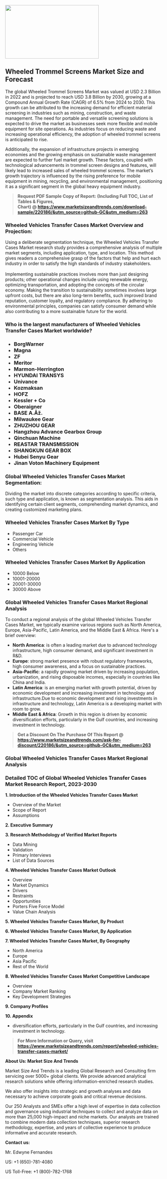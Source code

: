 <p><img class="alignnone size-medium wp-image-20088" src="https://ffe5etoiles.com/wp-content/uploads/2024/12/MST1-300x171.png" alt="" width="300" height="171" /></p><h2>Wheeled Trommel Screens Market Size and Forecast</h2><p>The global Wheeled Trommel Screens Market was valued at USD 2.3 Billion in 2022 and is projected to reach USD 3.8 Billion by 2030, growing at a Compound Annual Growth Rate (CAGR) of 6.5% from 2024 to 2030. This growth can be attributed to the increasing demand for efficient material screening in industries such as mining, construction, and waste management. The need for portable and versatile screening solutions is expected to drive the market as businesses seek more flexible and mobile equipment for site operations. As industries focus on reducing waste and increasing operational efficiency, the adoption of wheeled trommel screens is anticipated to rise.</p><p>Additionally, the expansion of infrastructure projects in emerging economies and the growing emphasis on sustainable waste management are expected to further fuel market growth. These factors, coupled with technological advancements in trommel screen designs and features, will likely lead to increased sales of wheeled trommel screens. The market’s growth trajectory is influenced by the rising preference for mobile equipment in mining, recycling, and environmental management, positioning it as a significant segment in the global heavy equipment industry.</p></p><blockquote id="" class=""><strong>Request PDF Sample Copy of Report: (Including Full TOC, List of Tables &amp; Figures, Chart)&nbsp;@&nbsp;<strong><a href="https://www.marketsizeandtrends.com/download-sample/220186/&utm_source=github-GC&utm_medium=263" target="_blank">https://www.marketsizeandtrends.com/download-sample/220186/&utm_source=github-GC&utm_medium=263</a></strong></strong></blockquote><h3 id="" class="">Wheeled Vehicles Transfer Cases Market&nbsp;Overview and Projection:</h3><p id="" class="">Using a deliberate segmentation technique, the Wheeled Vehicles Transfer Cases Market research study provides a comprehensive analysis of multiple market segments, including application, type, and location. This method gives readers a comprehensive grasp of the factors that help and hurt each industry in order to satisfy the high standards of industry stakeholders. <br /> <br />Implementing sustainable practices involves more than just designing products; other operational changes include using renewable energy, optimizing transportation, and adopting the concepts of the circular economy. Making the transition to sustainability sometimes involves large upfront costs, but there are also long-term benefits, such improved brand reputation, customer loyalty, and regulatory compliance. By adhering to environmental principles, companies can satisfy consumer demand while also contributing to a more sustainable future for the world.</p><h3 id="" class="">Who is the largest manufacturers of&nbsp;Wheeled Vehicles Transfer Cases Market worldwide?</h3><h3 class=""><p><ul><li>BorgWarner </li><li> Magna </li><li> ZF </li><li> Meritor </li><li> Marmon-Herrington </li><li> HYUNDAI TRANSYS </li><li> Univance </li><li> Kozmaksan </li><li> HOFZ </li><li> Kessler + Co </li><li> Oberaigner </li><li> BASE A.Åž. </li><li> Milwaukee Gear </li><li> ZHUZHOU GEAR </li><li> Hangzhou Advance Gearbox Group </li><li> Qinchuan Machine </li><li> REASTAR TRANSMISSION </li><li> SHANGKUN GEAR BOX </li><li> Hubei Senyu Gear </li><li> Jinan Voton Machinery Equipment</li></ul></p></h3><h3 id="" class="">Global&nbsp;Wheeled Vehicles Transfer Cases Market Segmentation:</h3><p id="" class="">Dividing the market into discrete categories according to specific criteria, such type and application, is known as segmentation analysis. This aids in identifying certain client segments, comprehending market dynamics, and creating customized marketing plans.</p><h3 id="" class="">Wheeled Vehicles Transfer Cases Market&nbsp;By Type</h3><p><p><ul><li>Passenger Car</li><li> Commercial Vehicle</li><li> Engineering Vehicle</li><li> Others</p></li></ul></p></p><h3 id="" class="">Wheeled Vehicles Transfer Cases Market&nbsp;By Application</h3><p class=""><p><ul><li>10000 Below</li><li> 10001-20000</li><li> 20001-30000</li><li> 30000 Above</li></ul></p></p><h3 id="" class="">Global Wheeled Vehicles Transfer Cases Market Regional Analysis</h3><p id="" class="">To conduct a regional analysis of the global Wheeled Vehicles Transfer Cases Market, we typically examine various regions such as North America, Europe, Asia-Pacific, Latin America, and the Middle East &amp; Africa. Here's a brief overview:</p><ul><li><strong>North America</strong>: is often a leading market due to advanced technology infrastructure, high consumer demand, and significant investment in R&amp;D.</li><li><strong>Europe</strong>: strong market presence with robust regulatory frameworks, high consumer awareness, and a focus on sustainable practices.</li><li><strong>Asia-Pacific</strong>: a rapidly growing market driven by increasing population, urbanization, and rising disposable incomes, especially in countries like China and India.</li><li><strong>Latin America</strong>: is an emerging market with growth potential, driven by economic development and increasing investment in technology and infrastructure.Due to economic development and rising investments in infrastructure and technology, Latin America is a developing market with room to grow.</li><li><strong>Middle East &amp; Africa</strong>: Growth in this region is driven by economic diversification efforts, particularly in the Gulf countries, and increasing investment in technology.</li></ul><blockquote id="" class=""><strong>Get a Discount On The Purchase Of This Report @ <strong><a href="https://www.marketsizeandtrends.com/ask-for-discount/220186/&utm_source=github-GC&utm_medium=263" target="_blank">https://www.marketsizeandtrends.com/ask-for-discount/220186/&utm_source=github-GC&utm_medium=263</a></strong></strong></blockquote><h3 id="" class="">Global Wheeled Vehicles Transfer Cases Market Regional Analysis</h3><h3 id="" class="">Detailed TOC of Global Wheeled Vehicles Transfer Cases Market Research Report, 2023-2030</h3><p id="" class=""><strong>1. Introduction of the Wheeled Vehicles Transfer Cases Market</strong></p><ul><li>Overview of the Market</li><li>Scope of Report</li><li>Assumptions</li></ul><p id="" class=""><strong>2. Executive Summary</strong></p><p id="" class=""><strong>3. Research Methodology of Verified Market Reports</strong></p><ul><li>Data Mining</li><li>Validation</li><li>Primary Interviews</li><li>List of Data Sources</li></ul><p id="" class=""><strong>4. Wheeled Vehicles Transfer Cases Market Outlook</strong></p><ul><li>Overview</li><li>Market Dynamics</li><li>Drivers</li><li>Restraints</li><li>Opportunities</li><li>Porters Five Force Model</li><li>Value Chain Analysis</li></ul><p id="" class=""><strong>5. Wheeled Vehicles Transfer Cases Market, By Product</strong></p><p id="" class=""><strong>6. Wheeled Vehicles Transfer Cases Market, By Application</strong></p><p id="" class=""><strong>7. Wheeled Vehicles Transfer Cases Market, By Geography</strong></p><ul><li>North America</li><li>Europe</li><li>Asia Pacific</li><li>Rest of the World</li></ul><p id="" class=""><strong>8. Wheeled Vehicles Transfer Cases Market Competitive Landscape</strong></p><ul><li>Overview</li><li>Company Market Ranking</li><li>Key Development Strategies</li></ul><p id="" class=""><strong>9. Company Profiles</strong></p><p id="" class=""><strong>10. Appendix</strong></p><ul><li>diversification efforts, particularly in the Gulf countries, and increasing investment in technology.</li></ul><blockquote id="" class=""><strong>For More Information or Query, visit <strong><strong><a href="https://www.marketsizeandtrends.com/report/wheeled-vehicles-transfer-cases-market/" target="_blank">https://www.marketsizeandtrends.com/report/wheeled-vehicles-transfer-cases-market/</a></strong></strong></strong></blockquote><p id="" class=""><strong>About Us: Market Size And Trends</strong></p><p id="" class="">Market Size And Trends is a leading Global Research and Consulting firm servicing over 5000+ global clients. We provide advanced analytical research solutions while offering information-enriched research studies.</p><p id="" class="">We also offer insights into strategic and growth analyses and data necessary to achieve corporate goals and critical revenue decisions.</p><p id="" class="">Our 250 Analysts and SMEs offer a high level of expertise in data collection and governance using industrial techniques to collect and analyze data on more than 25,000 high-impact and niche markets. Our analysts are trained to combine modern data collection techniques, superior research methodology, expertise, and years of collective experience to produce informative and accurate research.</p><p id="" class=""><strong>Contact us:</strong></p><p id="" class="">Mr. Edwyne Fernandes</p><p id="" class="">US: +1 (650)-781-4080</p><p id="" class="">US Toll-Free: +1 (800)-782-1768</p>
